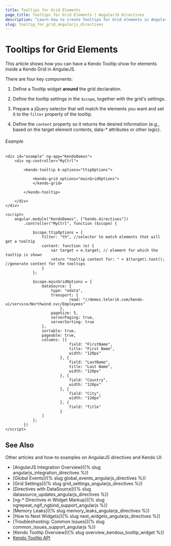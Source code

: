 ```yaml
---
title: Tooltips for Grid Elements
page_title: Tooltips for Grid Elements | AngularJS Directives
description: "Learn how to create Tooltips for Grid elements in Angular and Kendo."
slug: tooltip_for_grid_angularjs_directives
---
```


# Tooltips for Grid Elements

This article shows how you can have a Kendo Tooltip show for elements inside a Kendo Grid in AngularJS.

There are four key components:

1. Define a Tooltip widget **around** the grid declaration.

1. Define the tooltip settings in the `$scope`, together with the grid's settings.

1. Prepare a jQuery selector that will match the elements you want and set it to the `filter` property of the tooltip.

1. Define the `content` property so it returns the desired information (e.g., based on the target element contents, data-* attributes or other logic).

###### Example

	<div id="example" ng-app="KendoDemos">
		<div ng-controller="MyCtrl">
	
			<kendo-tooltip k-options="ttipOptions">
	
				<kendo-grid options="mainGridOptions">
				</kendo-grid>
	
			</kendo-tooltip>
	
		</div>
	</div>
	
	<script>
		angular.module("KendoDemos", ["kendo.directives"])
			.controller("MyCtrl", function ($scope) {

				$scope.ttipOptions = {
					filter: "th", //selector to match elements that will get a tooltip
					content: function (e) {
						var target = e.target; // element for which the tooltip is shown
						return "tooltip content for: " + $(target).text(); //generate content for the tooltips
					}
				};

				$scope.mainGridOptions = {
					dataSource: {
						type: "odata",
						transport: {
								read: "//demos.telerik.com/kendo-ui/service/Northwind.svc/Employees"
							},
						pageSize: 5,
						serverPaging: true,
						serverSorting: true
					},
					sortable: true,
					pageable: true,
					columns: [{
								field: "FirstName",
								title: "First Name",
								width: "120px"
							}, {
								field: "LastName",
								title: "Last Name",
								width: "120px"
							}, {
								field: "Country",
								width: "120px"
							}, {
								field: "City",
								width: "120px"
							}, {
								field: "Title"
							}
					]
				};
			})
	</script>

## See Also

Other articles and how-to examples on AngularJS directives and Kendo UI:

* [AngularJS Integration Overview]({% slug angularjs_integration_directives %})
* [Global Events]({% slug global_events_angularjs_directives %})
* [Grid Settings]({% slug grid_settings_angularjs_directives %})
* [Directives with DataSource]({% slug datasource_updates_angularjs_directives %})
* [ng-* Directives in Widget Markup]({% slug ngrepeat_ngif_ngbind_support_angularjs %})
* [Memory Leaks]({% slug memory_leaks_angularjs_directives %})
* [How to Nest Widgets]({% slug nest_widgets_angularjs_directives %})
* [Troubleshooting: Common Issues]({% slug common_issues_support_angularjs %})
* [Kendo Tooltip Overview]({% slug overview_kendoui_tooltip_widget %})
* [Kendo Tooltip API](/api/javascript/ui/tooltip)
